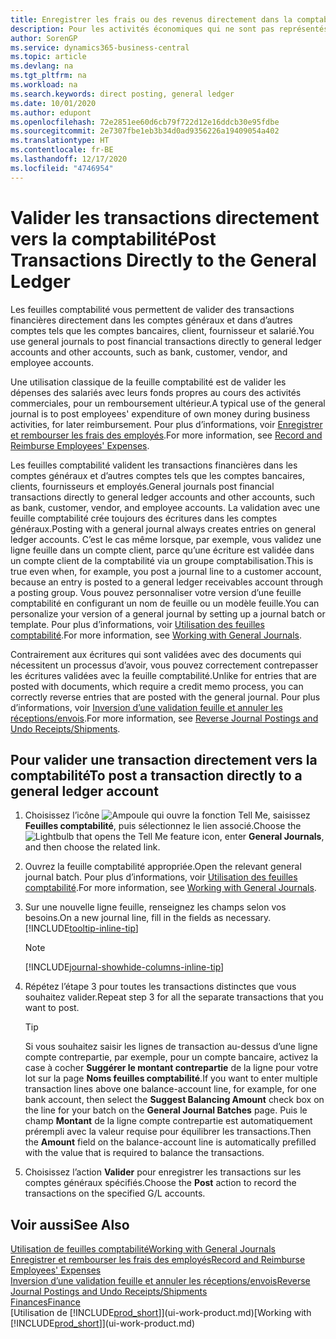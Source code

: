 ```yaml
---
title: Enregistrer les frais ou des revenus directement dans la comptabilité| Microsoft Docs
description: Pour les activités économiques qui ne sont pas représentés par un document, comme de plus petits frais ou règlements, vous pouvez créer les transactions associées en validant des lignes de feuille sur la page Feuille comptabilité.
author: SorenGP
ms.service: dynamics365-business-central
ms.topic: article
ms.devlang: na
ms.tgt_pltfrm: na
ms.workload: na
ms.search.keywords: direct posting, general ledger
ms.date: 10/01/2020
ms.author: edupont
ms.openlocfilehash: 72e2851ee60d6cb79f722d12e16ddcb30e95fdbe
ms.sourcegitcommit: 2e7307fbe1eb3b34d0ad9356226a19409054a402
ms.translationtype: HT
ms.contentlocale: fr-BE
ms.lasthandoff: 12/17/2020
ms.locfileid: "4746954"
---
```

# <a name="post-transactions-directly-to-the-general-ledger"></a><span data-ttu-id="216c9-103">Valider les transactions directement vers la comptabilité</span><span class="sxs-lookup"><span data-stu-id="216c9-103">Post Transactions Directly to the General Ledger</span></span>

<span data-ttu-id="216c9-104">Les feuilles comptabilité vous permettent de valider des transactions financières directement dans les comptes généraux et dans d’autres comptes tels que les comptes bancaires, client, fournisseur et salarié.</span><span class="sxs-lookup"><span data-stu-id="216c9-104">You use general journals to post financial transactions directly to general ledger accounts and other accounts, such as bank, customer, vendor, and employee accounts.</span></span>  

<span data-ttu-id="216c9-105">Une utilisation classique de la feuille comptabilité est de valider les dépenses des salariés avec leurs fonds propres au cours des activités commerciales, pour un remboursement ultérieur.</span><span class="sxs-lookup"><span data-stu-id="216c9-105">A typical use of the general journal is to post employees' expenditure of own money during business activities, for later reimbursement.</span></span> <span data-ttu-id="216c9-106">Pour plus d’informations, voir [Enregistrer et rembourser les frais des employés](finance-how-record-reimburse-employee-expenses.md).</span><span class="sxs-lookup"><span data-stu-id="216c9-106">For more information, see [Record and Reimburse Employees' Expenses](finance-how-record-reimburse-employee-expenses.md).</span></span>

<span data-ttu-id="216c9-107">Les feuilles comptabilité valident les transactions financières dans les comptes généraux et d’autres comptes tels que les comptes bancaires, clients, fournisseurs et employés.</span><span class="sxs-lookup"><span data-stu-id="216c9-107">General journals post financial transactions directly to general ledger accounts and other accounts, such as bank, customer, vendor, and employee accounts.</span></span> <span data-ttu-id="216c9-108">La validation avec une feuille comptabilité crée toujours des écritures dans les comptes généraux.</span><span class="sxs-lookup"><span data-stu-id="216c9-108">Posting with a general journal always creates entries on general ledger accounts.</span></span> <span data-ttu-id="216c9-109">C’est le cas même lorsque, par exemple, vous validez une ligne feuille dans un compte client, parce qu’une écriture est validée dans un compte client de la comptabilité via un groupe comptabilisation.</span><span class="sxs-lookup"><span data-stu-id="216c9-109">This is true even when, for example, you post a journal line to a customer account, because an entry is posted to a general ledger receivables account through a posting group.</span></span> <span data-ttu-id="216c9-110">Vous pouvez personnaliser votre version d’une feuille comptabilité en configurant un nom de feuille ou un modèle feuille.</span><span class="sxs-lookup"><span data-stu-id="216c9-110">You can personalize your version of a general journal by setting up a journal batch or template.</span></span> <span data-ttu-id="216c9-111">Pour plus d’informations, voir [Utilisation des feuilles comptabilité](ui-work-general-journals.md).</span><span class="sxs-lookup"><span data-stu-id="216c9-111">For more information, see [Working with General Journals](ui-work-general-journals.md).</span></span>

<span data-ttu-id="216c9-112">Contrairement aux écritures qui sont validées avec des documents qui nécessitent un processus d’avoir, vous pouvez correctement contrepasser les écritures validées avec la feuille comptabilité.</span><span class="sxs-lookup"><span data-stu-id="216c9-112">Unlike for entries that are posted with documents, which require a credit memo process, you can correctly reverse entries that are posted with the general journal.</span></span> <span data-ttu-id="216c9-113">Pour plus d’informations, voir [Inversion d’une validation feuille et annuler les réceptions/envois](finance-how-reverse-journal-posting.md).</span><span class="sxs-lookup"><span data-stu-id="216c9-113">For more information, see [Reverse Journal Postings and Undo Receipts/Shipments](finance-how-reverse-journal-posting.md).</span></span>

## <a name="to-post-a-transaction-directly-to-a-general-ledger-account"></a><span data-ttu-id="216c9-114">Pour valider une transaction directement vers la comptabilité</span><span class="sxs-lookup"><span data-stu-id="216c9-114">To post a transaction directly to a general ledger account</span></span>

1. <span data-ttu-id="216c9-115">Choisissez l’icône ![Ampoule qui ouvre la fonction Tell Me](media/ui-search/search_small.png "Dites-moi ce que vous voulez faire"), saisissez **Feuilles comptabilité**, puis sélectionnez le lien associé.</span><span class="sxs-lookup"><span data-stu-id="216c9-115">Choose the ![Lightbulb that opens the Tell Me feature](media/ui-search/search_small.png "Tell me what you want to do") icon, enter **General Journals**, and then choose the related link.</span></span>
2. <span data-ttu-id="216c9-116">Ouvrez la feuille comptabilité appropriée.</span><span class="sxs-lookup"><span data-stu-id="216c9-116">Open the relevant general journal batch.</span></span> <span data-ttu-id="216c9-117">Pour plus d’informations, voir [Utilisation des feuilles comptabilité](ui-work-general-journals.md).</span><span class="sxs-lookup"><span data-stu-id="216c9-117">For more information, see [Working with General Journals](ui-work-general-journals.md).</span></span>
3. <span data-ttu-id="216c9-118">Sur une nouvelle ligne feuille, renseignez les champs selon vos besoins.</span><span class="sxs-lookup"><span data-stu-id="216c9-118">On a new journal line, fill in the fields as necessary.</span></span> [!INCLUDE[tooltip-inline-tip](includes/tooltip-inline-tip_md.md)]    

    > [!NOTE]
    > [!INCLUDE[journal-showhide-columns-inline-tip](includes/journal-showhide-columns-inline-tip.md)]
4. <span data-ttu-id="216c9-119">Répétez l’étape 3 pour toutes les transactions distinctes que vous souhaitez valider.</span><span class="sxs-lookup"><span data-stu-id="216c9-119">Repeat step 3 for all the separate transactions that you want to post.</span></span>

    > [!TIP]  
    > <span data-ttu-id="216c9-120">Si vous souhaitez saisir les lignes de transaction au-dessus d’une ligne compte contrepartie, par exemple, pour un compte bancaire, activez la case à cocher **Suggérer le montant contrepartie** de la ligne pour votre lot sur la page **Noms feuilles comptabilité**.</span><span class="sxs-lookup"><span data-stu-id="216c9-120">If you want to enter multiple transaction lines above one balance-account line, for example, for one bank account, then select the **Suggest Balancing Amount** check box on the line for your batch on the **General Journal Batches** page.</span></span> <span data-ttu-id="216c9-121">Puis le champ **Montant** de la ligne compte contrepartie est automatiquement prérempli avec la valeur requise pour équilibrer les transactions.</span><span class="sxs-lookup"><span data-stu-id="216c9-121">Then the **Amount** field on the balance-account line is automatically prefilled with the value that is required to balance the transactions.</span></span>
5. <span data-ttu-id="216c9-122">Choisissez l’action **Valider** pour enregistrer les transactions sur les comptes généraux spécifiés.</span><span class="sxs-lookup"><span data-stu-id="216c9-122">Choose the **Post** action to record the transactions on the specified G/L accounts.</span></span>

## <a name="see-also"></a><span data-ttu-id="216c9-123">Voir aussi</span><span class="sxs-lookup"><span data-stu-id="216c9-123">See Also</span></span>

[<span data-ttu-id="216c9-124">Utilisation de feuilles comptabilité</span><span class="sxs-lookup"><span data-stu-id="216c9-124">Working with General Journals</span></span>](ui-work-general-journals.md)  
[<span data-ttu-id="216c9-125">Enregistrer et rembourser les frais des employés</span><span class="sxs-lookup"><span data-stu-id="216c9-125">Record and Reimburse Employees' Expenses</span></span>](finance-how-record-reimburse-employee-expenses.md)  
[<span data-ttu-id="216c9-126">Inversion d’une validation feuille et annuler les réceptions/envois</span><span class="sxs-lookup"><span data-stu-id="216c9-126">Reverse Journal Postings and Undo Receipts/Shipments</span></span>](finance-how-reverse-journal-posting.md)  
[<span data-ttu-id="216c9-127">Finances</span><span class="sxs-lookup"><span data-stu-id="216c9-127">Finance</span></span>](finance.md)  
<span data-ttu-id="216c9-128">[Utilisation de [!INCLUDE[prod_short](includes/prod_short.md)]](ui-work-product.md)</span><span class="sxs-lookup"><span data-stu-id="216c9-128">[Working with [!INCLUDE[prod_short](includes/prod_short.md)]](ui-work-product.md)</span></span>  
